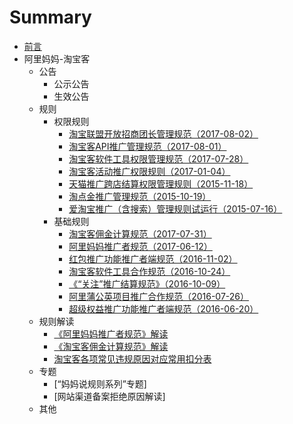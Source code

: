 # Summary
* [前言](README.md)
* 阿里妈妈-淘宝客
	* 公告
		* 公示公告
		* 生效公告
	* 规则
		* 权限规则
			* [淘宝联盟开放招商团长管理规范（2017-08-02）](./rules/Taobao-Union-open-investment-head-management-rules.md)
			* [淘宝客API推广管理规范（2017-08-01）](./rules/Taobao-customer-API-to-promote-management-practices.md)
			* [淘宝客软件工具权限管理规范（2017-07-28）](./rules/Taobao-customer-software-tools-rights-management-practices.md)
			* [淘宝客活动推广权限规则（2017-01-04）](./rules/Taobao-customer-activities-to-promote-the-rules-of-authority.md)
			* [天猫推广跨店结算权限管理规则（2015-11-18）](./rules/Day-cat-to-promote-cross-store-settlement-authority-management-rules.md)
			* [淘点金推广管理规范（2015-10-19）](./rules/Pristine-gold-promotion-management-standard.md)
			* [爱淘宝推广（含搜索）管理规则试运行（2015-07-16）](./rules/Love-Taobao-promotion-management-rules-test-run.md)
		* 基础规则
			* [淘宝客佣金计算规范（2017-07-31）](./rules/Taobao-customer-commission-calculation-specification.md)
			* [阿里妈妈推广者规范（2017-06-12）](./rules/Ali-mother-promoters-norms.md)
			* [红包推广功能推广者端规范（2016-11-02）](./rules/Reducer-Promotional-Function-Promoter.md)
			* [淘宝客软件工具合作规范（2016-10-24）](./rules/Taobao-customer-software-tools-cooperation-norms.md)
			* [《“关注”推广结算规范》（2016-10-09）](./rules/Focus-to-promote-the-settlement-norms.md)
			* [阿里蒲公英项目推广合作规范（2016-07-26）](./rules/Ali-Dandelion-Project-Promotion-Practice.md)
			* [超级权益推广功能推广者端规范（2016-06-20）](./rules/Super-Rights-Promotion-Function-Promoter.md)
	* 规则解读
		* [《阿里妈妈推广者规范》解读](./rules/An-Interpretation-of-Ali-Promoter-Standard.md)
		* [《淘宝客佣金计算规范》解读](./rules/Interpretation-of-Taobao-Commitment-Calculation.md)
		* [淘宝客各项常见违规原因对应常用扣分表](./rules/the-common-reasons-for-the-common-violation-of-the-commonly-used-deduction-table.md)
	* 专题
		* [“妈妈说规则系列”专题]
		* [网站渠道备案拒绝原因解读]
	* 其他